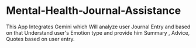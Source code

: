 # Mental-Health-Journal-Assistance
This App Integrates Gemini which Will analyze user Journal Entry and based on that Understand user's Emotion type and provide him Summary , Advice, Quotes based on user entry.
